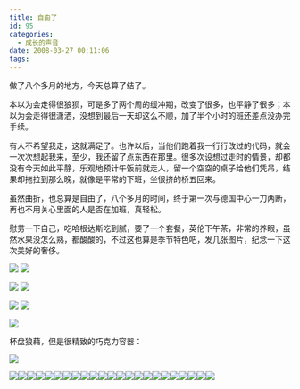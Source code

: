 ```yaml
---
title: 自由了
id: 95
categories:
  - 成长的声音
date: 2008-03-27 00:11:06
tags:
---
```




 做了八个多月的地方，今天总算了结了。 

 本以为会走得很狼狈，可是多了两个周的缓冲期，改变了很多，也平静了很多；本以为会走得很潇洒，没想到最后一天却这么不顺，加了半个小时的班还差点没办完手续。 

 有人不希望我走，这就满足了。也许以后，当他们跑着我一行行改过的代码，就会一次次想起我来，至少，我还留了点东西在那里。很多次设想过走时的情景，却都没有今天如此平静，乐观地预计午饭前就走人，留一个空空的桌子给他们凭吊，结果却拖拉到那么晚，就像是平常的下班，坐很挤的桥五回来。 

 虽然曲折，也总算是自由了，八个多月的时间，终于第一次与德国中心一刀两断，再也不用关心里面的人是否在加班，真轻松。 

慰劳一下自己，吃哈根达斯吃到腻，要了一个套餐，英伦下午茶，非常的养眼，虽然水果没怎么熟，都酸酸的，不过这也算是季节特色吧，发几张图片，纪念一下这次美好的奢侈。 

 

 [![](http://tkfiles.storage.live.com/y1pBAZx16Z7hupaUTD-1dq-ZNO-trRdB5yyRCyWeUJksLJwX-8RteCC4k4jEovmIEOBr4VltGgIw8I)](http://tkfiles.storage.live.com/y1pBAZx16Z7hupaUTD-1dq-ZNO-trRdB5yyRCyWeUJksLJwX-8RteCC4k4jEovmIEOBr4VltGgIw8I) [![](http://tkfiles.storage.live.com/y1pBAZx16Z7huoAxCSBFW5SyEasyx9oRuKg9PsytmeouGVqbyjPg3gVAUehgccxHKQgajgJ2LotEzc)](http://tkfiles.storage.live.com/y1pBAZx16Z7huoAxCSBFW5SyEasyx9oRuKg9PsytmeouGVqbyjPg3gVAUehgccxHKQgajgJ2LotEzc) 

 

 [![](http://tkfiles.storage.live.com/y1pBAZx16Z7huqib-2jBvXd0FjsCjkQ_wPCoNpgwAktr4wnsc7UFyqL93GuHtYI1EVpY5lje06_RL8)](http://tkfiles.storage.live.com/y1pBAZx16Z7huqib-2jBvXd0FjsCjkQ_wPCoNpgwAktr4wnsc7UFyqL93GuHtYI1EVpY5lje06_RL8) [![](http://tkfiles.storage.live.com/y1pBAZx16Z7huoH5-LYNchBz2MWsQ7DgErmYRrNSLT2twkBM9UlBJMKOHREWZ77Se85Zf3ZmYH_mTE)](http://tkfiles.storage.live.com/y1pBAZx16Z7huoH5-LYNchBz2MWsQ7DgErmYRrNSLT2twkBM9UlBJMKOHREWZ77Se85Zf3ZmYH_mTE)



[![](http://tkfiles.storage.live.com/y1pBAZx16Z7huo-Q4EUUlLGcW-YJtrz4Ayc4ExjEiihhD45aUJKfKf7Qm4VMje3Zs6cepBEjngzgVw)](http://tkfiles.storage.live.com/y1pBAZx16Z7huo-Q4EUUlLGcW-YJtrz4Ayc4ExjEiihhD45aUJKfKf7Qm4VMje3Zs6cepBEjngzgVw) [![](http://tkfiles.storage.live.com/y1pBAZx16Z7hurGFHvrf9RnISTNBAy_n_ksEmIOttrnpFcE4LHOG3vJ5ZXx6ADL32Z3mqo3mFc-d5U)](http://tkfiles.storage.live.com/y1pBAZx16Z7hurGFHvrf9RnISTNBAy_n_ksEmIOttrnpFcE4LHOG3vJ5ZXx6ADL32Z3mqo3mFc-d5U) 

 [![](http://tkfiles.storage.live.com/y1pBAZx16Z7hurIDW3pkd99bDr_dAZ3YEXmwm9FRUwtUFADdUZFZ6EmmfBfKe7l3KpRTAhe3t6EAVc)](http://tkfiles.storage.live.com/y1pBAZx16Z7hurIDW3pkd99bDr_dAZ3YEXmwm9FRUwtUFADdUZFZ6EmmfBfKe7l3KpRTAhe3t6EAVc) 

 

 杯盘狼藉，但是很精致的巧克力容器： 

 [![](http://tkfiles.storage.live.com/y1pBAZx16Z7hurAl9HIOXDQbdZbUuL4jqZozm5diNOQknbEhcb_rqtpD1HXzE-hZkeooXlTe1dVLds)](http://tkfiles.storage.live.com/y1pBAZx16Z7hurAl9HIOXDQbdZbUuL4jqZozm5diNOQknbEhcb_rqtpD1HXzE-hZkeooXlTe1dVLds) 

 


[![](http://byfiles.storage.live.com/y1pwT--ANzcAPQ2BbUd_av1EqqgQjj0hNkVBP9XL4YDF4TUr139mv5jc3fZIl8APa_Y5GsX9CTDSTs)](http://byfiles.storage.live.com/y1pwT--ANzcAPQ2BbUd_av1EnbP3m4OLNCNWw1uaXGpZGenD0SdxvuhUHAchZOG-2zapMbqR4MbwIg)[![](http://byfiles.storage.live.com/y1pLuYlU9BBJtJVmPZaJCQc_cl95VcFuB1Ub93eO51nxcPosJRTCy8CpKVmA2Lw_12Ztd2FcWsm2lc)](http://byfiles.storage.live.com/y1pLuYlU9BBJtJVmPZaJCQc_Y29ujrAbhpWTyrp-8qoAkmgSqX6vwgACxLkx_RnSRJqverplsX6DNk)[![](http://byfiles.storage.live.com/y1pvLMMK1IHNixY5iEGHOiD1Ov649ZxhwzFSus3anINaqlcTP4-S21W74mC7aP7WIvVR4nLPc4nyIU)](http://byfiles.storage.live.com/y1pvLMMK1IHNixY5iEGHOiD1LFAY_boInEW_DQaHwZk6BxBBuBhiAejP8y9Ft__YDTj6ehN_FDBILw)[![](http://byfiles.storage.live.com/y1pHJSN-VsP3sC51NFbWrLko7zy6shLY0_YaLi0Mc2d0TSO6JYRfMPoV74F8cT3qbFjI7G9XUsEA-w)](http://byfiles.storage.live.com/y1pHJSN-VsP3sC51NFbWrLko_smMWRxWHByrPQGi5ZkaR-UaYddrIjiYevpteBdCKcC2x1dswT7Tzw)[![](http://byfiles.storage.live.com/y1pKfbOH5MxIzrKlrBLt43MECZoDk82xRsHALD7ohTkHfwq6BxHFVWHGJxZQr37bvC3htPD1LwJ6xA)](http://byfiles.storage.live.com/y1pKfbOH5MxIzrKlrBLt43MEAO5XZZIFxhtuuzEBhW_V0Y3DY-Jr5RLSUqqIs_5DoURZYPm5v9BOhQ)[![](http://byfiles.storage.live.com/y1pXKjRPJwt_aWtufffz09egcm9oRQ0LP5S_ocQ0Rxg0hNDuZEUv48L5CP1VUAk_R9QqLmVZy37qeU)](http://byfiles.storage.live.com/y1pXKjRPJwt_aWtufffz09egX40Hli5jIy_WyTk9rLujfzLa_Nwk3UZI6OZVSJiRhrS4hX_5k_v8Vg)[![](http://byfiles.storage.live.com/y1pSTxP6MUk6VT1Bzwqz-Uoh7pLpo4c3SEBoclZk1jIZDOr9UTjQu23J-8cOdRyvMyH66zz_cS67rI)](http://byfiles.storage.live.com/y1pSTxP6MUk6VT1Bzwqz-Uoh0ns87g-_24cXPPnJvYYABtw0yFyYil7DCiP2bVm_AvkZQn3wpl4ZLo)[![](http://byfiles.storage.live.com/y1pNJhkKQhetTReqV1k8ZsNjFnkvB7rgkF5FXmFiESzHQ5lndy9AWxObDeD9aatAWp6mNiGswDIQvg)](http://byfiles.storage.live.com/y1pNJhkKQhetTReqV1k8ZsNjH5wWu-aOG__-bp5O56utdyvCVZX6h03bDOGDYLT1CyBtm8uxzHfmBg)[![](http://byfiles.storage.live.com/y1pQFDqNBxQcotEtsDRJOdvT5lflDUFh0FE_eJ9XS5NFb94DPrbR19v0H4rH1UeK78WUlWKbLYEPwk)](http://byfiles.storage.live.com/y1pQFDqNBxQcotEtsDRJOdvT5YoyyVAh_iB77NBWcPlkLr33Mafgill3hpwpnlifkogdG613asxIaQ)[![](http://byfiles.storage.live.com/y1pEL3iiSzF3QyWjigEurLoYZbwImGXjKLowYak5NGYn3aOZMYW6u_R0wYVx_qQZWOMOVSIUzWSUjE)](http://byfiles.storage.live.com/y1pEL3iiSzF3QyWjigEurLoYcoPt8wkQeO0uTiDNuq_hM9_gCoLnEl-vxnZiJfHpNONQhlUrNcWW58)[![](http://byfiles.storage.live.com/y1py_Vv2Ism3SLZkdnz7iPNVNjqTfxf9iA0bXOgy-QrmeHDV0N7MR7ufBsg4j9jxIpdh9Ld674LOqo)](http://byfiles.storage.live.com/y1py_Vv2Ism3SLZkdnz7iPNVHwCXWf5iDXG7rJN01QbLQ-LVl__PP_sM_9UrIQfTTetX_ZmbLD-pcs)[![](http://byfiles.storage.live.com/y1pZZozXaP5Pg79_PbeT-przpNceD4dSkyMJAUB-8FyfmcicMyZVHZ-suCo3QoYIbvBycKT-pkMa9w)](http://byfiles.storage.live.com/y1pZZozXaP5Pg79_PbeT-przu8lUHcpVlaIiK0SPxceY-F9_C6wP5NwRMmyaJJo4VOEXpaHtOhjfvI)[![](http://byfiles.storage.live.com/y1p3WzWDWTW5mpZzBiCqWmpoWLGV4qBttzlCbXgRHHCVpwFGZboHnLpxAG6vW7GRUacIbVIaGi3LSs)](http://byfiles.storage.live.com/y1p3WzWDWTW5mpZzBiCqWmpoRJ_wK4J0Lp-_vk6Y-LX6Ic0kWjtZN259H56wuHLx2KcX1NbImF_Pns)[![](http://byfiles.storage.live.com/y1pN74mPTKwWnHKuLK1ZNZs5Nv9A1iL5JYuK8_H5vz4HC9L5OES9RahTHPDLrNPybYo67lBIGlvVRk)](http://byfiles.storage.live.com/y1pN74mPTKwWnHKuLK1ZNZs5AzC-hCqzaMahFCj3akBT2IyOLVxLLHMIqhIvyXQ0DUnNgUZQa6azXA)[![](http://byfiles.storage.live.com/y1psUfIjc_Uhv2V4X4FTRsZKGRThULxXlyFYJW-V30KpZE814vZSymNfB1KoZPjB4MjNRoeGhZn2IY)](http://byfiles.storage.live.com/y1psUfIjc_Uhv2V4X4FTRsZKA4BcF-CqzA6tFfvaaRnDI-xgqAIfaTccWRtpGszReanGRQ2YqFH5ds)[![](http://byfiles.storage.live.com/y1pZ3HGbb-UXrx6yguaiiuVHlaL7jllqP6hssjva_CPHqracEYl7wetLK180F3oSulN-wAXt1j9N5Q)](http://byfiles.storage.live.com/y1pZ3HGbb-UXrx6yguaiiuVHtqDNHtmWY8lqveAPFFEUOUfw4xbOvGkh2rMxEgLVSANKiPVyPmMmkY)[![](http://byfiles.storage.live.com/y1pWkneDOl1M7z0k9uGEvSkEFDdXNv3t-kVAEC5WV1blLp1siwsXbvEOjrb-nCwYFaYsjpF_Iqx98E)](http://byfiles.storage.live.com/y1pWkneDOl1M7z0k9uGEvSkEF05yeNQRg0sgbpc5a-PQblY0Y224U32rgeZonSdmsI084lSjtzGRW8)[![](http://byfiles.storage.live.com/y1pBu9w1h5Ne5j_Iah038eF7XukOs_hHnYGTt553LtvfXFvzqQU7uIN-ZQS_7y582AJ7qsUyk-QBX8)](http://byfiles.storage.live.com/y1pBu9w1h5Ne5j_Iah038eF7eSN2HpL9sBVKeAQ5-2LyqOD-dpCdLfmvSypQCrmprVKRVdhCqxfjWk)[![](http://byfiles.storage.live.com/y1pQl7vM0xr13aCyiIwGt-UyMw2VGvywSiWvuUdYj1RvRMGTCKRtbL7UKPdFKP8OHoxNUqNsBzCTaU)](http://byfiles.storage.live.com/y1pQl7vM0xr13aCyiIwGt-UyNNbkJJrZVHb8QHDRjvoYEKzb2ptbhDf2iBB6_YlW2mjO0PrZw05_Ak)[![](http://byfiles.storage.live.com/y1pDD4u_Vlsm4gDmAlQ8jN5Q7vNvvBgbdESTQ3evxpIadzz3F10gJCHiCM9yZ9rjykWVQv0hagvbCc)](http://byfiles.storage.live.com/y1pDD4u_Vlsm4gDmAlQ8jN5Qws0Knzz5X0qMuIG0eEh3_43S231apg2kjah1X4o6xXAuTWpO157SPI)[![](http://byfiles.storage.live.com/y1pRQ-YW2sVD77Ak4xT9aNcBywWmThm2qzoHhfaXW74GaKmP7SSzIZKdfEganF8jLuCujqaAHUHjJQ)](http://byfiles.storage.live.com/y1pRQ-YW2sVD77Ak4xT9aNcB2a12uEn4rfcxNzdR7hiDlvzCD942Wx7TJbCaa-nC5CsDcscbE3iMck)[![](http://byfiles.storage.live.com/y1prY84cmeEzSVTSh0gyDIeodd6VrPkQDWcQ1622BpdSldXf_jRS-oZsBUK_-YMmsWGd-5Gq84uN90)](http://byfiles.storage.live.com/y1prY84cmeEzSVTSh0gyDIeoYuK_xlJ4hR73icCKhScKWTGSeXP6lTncp7TcfI7q4XvvEOsV3GYaZU)[![](http://byfiles.storage.live.com/y1pjRLciRxcFT26ddrUEbMvyfKAlG843xGQenXOQQGQEMnbCpoqEkG6qjrjgJJmsBwiToVHv7Vf2Fs)](http://byfiles.storage.live.com/y1pjRLciRxcFT26ddrUEbMvySth59UPcL85BXVMyB1CqRt5o8RNcT9O0Apqv8CM_JOBudEarnziEbM)
